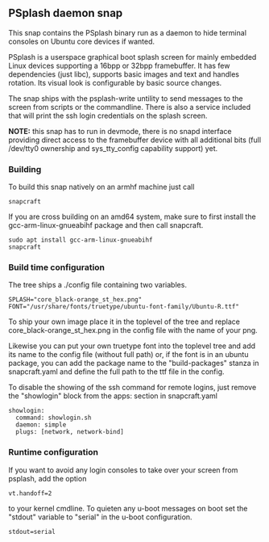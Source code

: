 ## PSplash daemon snap

This snap contains the PSplash binary run as a daemon to hide terminal consoles
on Ubuntu core devices if wanted.

PSplash is a userspace graphical boot splash screen for mainly
embedded Linux devices supporting a 16bpp or 32bpp framebuffer. It has
few dependencies (just libc), supports basic images and text and handles
rotation. Its visual look is configurable by basic source changes.

The snap ships with the psplash-write untility to send messages to the screen from
scripts or the commandline. There is also a service included that will print the ssh
login credentials on the splash screen.

**NOTE:** this snap has to run in devmode, there is no snapd interface providing direct
access to the framebuffer device with all additional bits (full /dev/tty0
ownership and sys_tty_config capability support) yet.

### Building

To build this snap natively on an armhf machine just call

    snapcraft

If you are cross building on an amd64 system, make sure to first install the
gcc-arm-linux-gnueabihf package and then call snapcraft.

    sudo apt install gcc-arm-linux-gnueabihf
    snapcraft

### Build time configuration

The tree ships a ./config file containing two variables.

    SPLASH="core_black-orange_st_hex.png"
    FONT="/usr/share/fonts/truetype/ubuntu-font-family/Ubuntu-R.ttf"

To ship your own image place it in the toplevel of the tree and replace
core_black-orange_st_hex.png in the config file with the name of your png.

Likewise you can put your own truetype font into the toplevel tree and add its name
to the config file (without full path) or, if the font is in an ubuntu package,
you can add the package name to the "build-packages" stanza in snapcraft.yaml and
define the full path to the ttf file in the config.

To disable the showing of the ssh command for remote logins, just remove the "showlogin" block
from the apps: section in snapcraft.yaml

    showlogin:
      command: showlogin.sh
      daemon: simple
      plugs: [network, network-bind]

### Runtime configuration

If you want to avoid any login consoles to take over your screen from psplash, add the option

    vt.handoff=2

to your kernel cmdline.
To quieten any u-boot messages on boot set the "stdout" variable to "serial" in the u-boot configuration.

    stdout=serial
